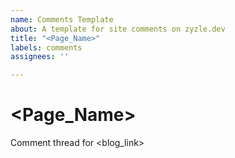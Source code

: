 ```yaml
---
name: Comments Template
about: A template for site comments on zyzle.dev
title: "<Page_Name>"
labels: comments
assignees: ''

---
```


# <Page_Name>

Comment thread for <blog_link>
